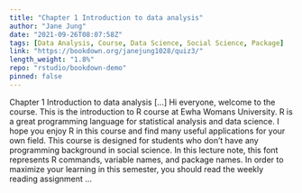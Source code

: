 ```yaml
---
title: "Chapter 1 Introduction to data analysis"
author: "Jane Jung"
date: "2021-09-26T08:07:58Z"
tags: [Data Analysis, Course, Data Science, Social Science, Package]
link: "https://bookdown.org/janejung1028/quiz3/"
length_weight: "1.8%"
repo: "rstudio/bookdown-demo"
pinned: false
---
```


Chapter 1 Introduction to data analysis [...] Hi everyone, welcome to the course. This is the introduction to R course at Ewha Womans University. R is a great programming language for statistical analysis and data science. I hope you enjoy R in this course and find many useful applications for your own field. This course is designed for students who don’t have any programming background in social science. In this lecture note, this font represents R commands, variable names, and package names. In order to maximize your learning in this semester, you should read the weekly reading assignment ...
